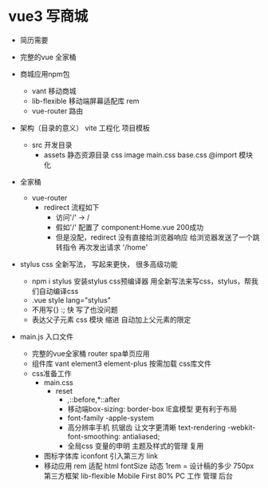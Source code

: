 # vue3 写商城
- 简历需要
- 完整的vue 全家桶

- 商城应用npm包
    - vant  移动商城
    - lib-flexible  移动端屏幕适配库  rem
    - vue-router  路由

- 架构（目录的意义）
    vite 工程化  项目模板
    - src  开发目录
        - assets  静态资源目录
            css image
            main.css  base.css  @import 模块化

- 全家桶
    - vue-router
        - redirect
            流程如下
            - 访问'/'  ->  /
            - 假如'/' 配置了  component:Home.vue 200成功
            - 但是没配，redirect
                没有直接给浏览器响应 
                给浏览器发送了一个跳转指令
                再次发出请求  '/home'

- stylus
    css 全新写法， 写起来更快， 很多高级功能
    - npm i stylus
        安装stylus  css预编译器
        用全新写法来写css，stylus，帮我们自动编译css
    - .vue style lang="stylus"
    - 不用写{} :;  快
        写了也没问题
    - 表达父子元素  css 模块
        缩进  自动加上父元素的限定

- main.js 入口文件 
    - 完整的vue全家桶
        router spa单页应用
    - 组件库
        vant element3 element-plus 按需加载
        css库文件
    - css准备工作
        - main.css
            - reset
                - *,*::before,*::after 
                - 移动端box-sizing: border-box  IE盒模型  更有利于布局
                - font-family  -apple-system
                - 高分辨率手机  抗锯齿  让文字更清晰
                    text-rendering
                    -webkit-font-smoothing: antialiased;
                - 全局css 变量的申明  主题及样式的管理  复用
        - 图标字体库
            iconfont
            引入第三方  link
        - 移动应用
            rem  适配  html fontSize  动态  1rem = 设计稿的多少 750px
            第三方框架  lib-flexible
            Mobile First  80%
            PC  工作  管理  后台
